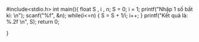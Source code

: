#include<stdio.h>
int main(){
    float S , i , n;
    S = 0;
    i = 1;
    printf("Nhập 1 số bất kì: \n");
    scanf("%f", &n);
    while(i<=n)
    {
        S = S + 1/i;
        i++;
    }
    printf("Kết quả là: %.2f \n", S);
    return 0;

}
